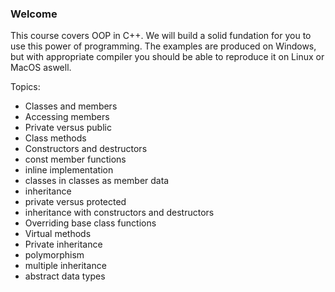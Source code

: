 ### Welcome

This course covers OOP in C++. We will build a solid fundation for you to use this power of programming.
The examples are produced on Windows, but with appropriate compiler you should be able to reproduce it on Linux or MacOS aswell.

Topics:
- Classes and members
- Accessing members
- Private versus public
- Class methods
- Constructors and destructors
- const member functions
- inline implementation
- classes in classes as member data
- inheritance
- private versus protected
- inheritance with constructors and destructors
- Overriding base class functions
- Virtual methods
- Private inheritance
- polymorphism
- multiple inheritance
- abstract data types
